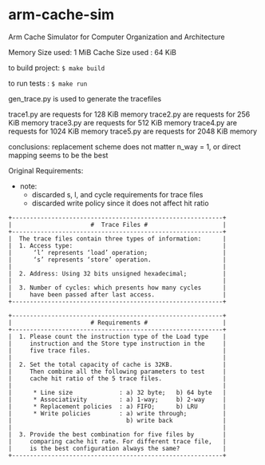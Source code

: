 # arm-cache-sim
Arm Cache Simulator for Computer Organization and Architecture

Memory Size used: 1 MiB
Cache Size used : 64 KiB

to build project: ``` $ make build ```

to run tests    : ``` $ make run ```

gen\_trace.py is used to generate the tracefiles

trace1.py are requests for 128  KiB memory
trace2.py are requests for 256  KiB memory
trace3.py are requests for 512  KiB memory
trace4.py are requests for 1024 KiB memory
trace5.py are requests for 2048 KiB memory

conclusions:
    replacement scheme does not matter
    n_way = 1, or direct mapping seems to be the best

Original Requirements:
  * note:
    - discarded s, l, and cycle requirements for trace files
    - discarded write policy since it does not affect hit ratio
```
+-----------------------------------------------------------+
|                      #  Trace Files #                     |
+-----------------------------------------------------------+
|  The trace files contain three types of information:      |
|  1. Access type:                                          |
|      ‘l’ represents ‘load’ operation;                     |
|      ‘s’ represents ‘store’ operation.                    |
|                                                           |
|  2. Address: Using 32 bits unsigned hexadecimal;          |
|                                                           |
|  3. Number of cycles: which presents how many cycles      |
|     have been passed after last access.                   |
+-----------------------------------------------------------+

+-----------------------------------------------------------+
|                      # Requirements #                     |
+-----------------------------------------------------------+
|  1. Please count the instruction type of the Load type    |
|     instruction and the Store type instruction in the     |
|     five trace files.                                     |
|                                                           |
|  2. Set the total capacity of cache is 32KB.              |
|     Then combine all the following parameters to test     |
|     cache hit ratio of the 5 trace files.                 |
|                                                           |
|      * Line size             : a) 32 byte;   b) 64 byte   |
|      * Associativity         : a) 1-way;     b) 2-way     |
|      * Replacement policies  : a) FIFO;      b) LRU       |
|      * Write policies        : a) write through;          |
|                                b) write back              |
|                                                           |
|  3. Provide the best combination for five files by        |
|     comparing cache hit rate. For different trace file,   |
|     is the best configuration always the same?            |
+-----------------------------------------------------------+
```
